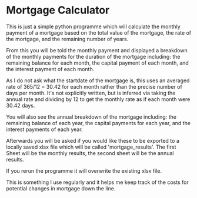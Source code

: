 # Mortgage Calculator

This is just a simple python programme which will calculate the monthly payment of a mortgage based on the total value of the mortgage, the rate of the mortgage, and the remaining number of years.

From this you will be told the monthly payment and displayed a breakdown of the monthly payments for the duration of the mortgage including: 
the remaining balance for each month, the capital payment of each month, and the interest payment of each month.

As I do not ask what the startdate of the mortgage is, this uses an averaged rate of 365/12 = 30.42 for each month rather than the precise number of days per month. It's not explicitly written, but is inferred via taking the annual rate and dividing by 12 to get the monthly rate as if each month were 30.42 days.

You will also see the annual breakdown of the mortgage including:
the remaining balance of each year, the capital payments for each year, and the interest payments of each year.

Afterwards you will be asked if you would like these to be exported to a locally saved xlsx file which will be called 'mortgage_results'.
The first Sheet will be the monthly results, the second sheet will be the annual results.

If you rerun the programme it will overwrite the existing xlsx file.

This is something I use regularly and it helps me keep track of the costs for potential changes in mortgage down the line.
